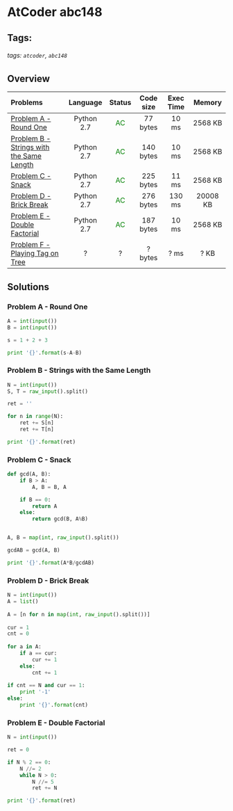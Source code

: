 # AtCoder abc148

## Tags:
###### tags: `atcoder`, `abc148`

## Overview
| Problems | Language  | Status | Code size | Exec Time | Memory |  
| :-------- | :--------: | :--------: | :--------: | :--------: | :--------: |
| [Problem A - Round One](https://atcoder.jp/contests/abc148/tasks/abc148_a) | Python 2.7 | <span style="color:green">AC</span> |  77 bytes |  10 ms |  2568 KB |
| [Problem B - Strings with the Same Length](https://atcoder.jp/contests/abc148/tasks/abc148_b) | Python 2.7 | <span style="color:green">AC</span> |  140 bytes |  10 ms |  2568 KB |
| [Problem C - Snack](https://atcoder.jp/contests/abc148/tasks/abc148_c) | Python 2.7 | <span style="color:green">AC</span> |  225 bytes |  11 ms |  2568 KB |
| [Problem D - Brick Break](https://atcoder.jp/contests/abc148/tasks/abc148_d) | Python 2.7 | <span style="color:green"> AC </span> | 276 bytes | 130 ms | 20008 KB |
| [Problem E - Double Factorial](https://atcoder.jp/contests/abc148/tasks/abc148_d) | Python 2.7 | <span style="color:green"> AC </span> | 187 bytes | 10 ms | 2568 KB |
| [Problem F - Playing Tag on Tree](https://atcoder.jp/contests/abc148/tasks/abc148_d) | ? | ? | ? bytes | ? ms | ? KB |


## Solutions
### Problem A - Round One
```python
A = int(input())
B = int(input())

s = 1 + 2 + 3

print '{}'.format(s-A-B)
```

### Problem B - Strings with the Same Length
```python
N = int(input())
S, T = raw_input().split()

ret = ''

for n in range(N):
    ret += S[n]
    ret += T[n]

print '{}'.format(ret)
```

### Problem C - Snack
```python
def gcd(A, B):
    if B > A: 
        A, B = B, A

    if B == 0:
        return A
    else:
        return gcd(B, A%B)


A, B = map(int, raw_input().split())

gcdAB = gcd(A, B)

print '{}'.format(A*B/gcdAB)
```

### Problem D - Brick Break 
```python
N = int(input())
A = list()
 
A = [n for n in map(int, raw_input().split())]
    
cur = 1
cnt = 0
 
for a in A:
    if a == cur:
        cur += 1
    else:
        cnt += 1
 
if cnt == N and cur == 1:
    print '-1'
else:
    print '{}'.format(cnt)
```

### Problem E - Double Factorial
```python
N = int(input())

ret = 0

if N % 2 == 0:
    N //= 2
    while N > 0:
        N //= 5
        ret += N

print '{}'.format(ret)
```
